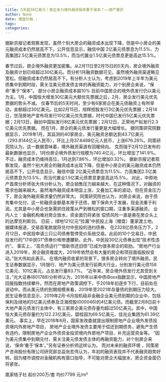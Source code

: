 ```yaml
---
title: 5天超30亿美元！房企发力境外融资保命重于保本？——房产重庆
author: None
date: 楼盘价格 : 
tags: 
categories: 
---
```

据新京报记者观察发现，虽然个别大房企的融资成本出现下降，但是中小房企的美元融资成本仍然居高不下。公开信息显示，融信中国 2亿美元债票息为11.5%、力高集团2.5亿美元债票息为13.5%，而当代置业1.5亿美元债票息更是高达15.5%。
<!-- more -->
春节过后，房企境外融资更加密集。从2月11日至2月15日的5天内，房企境外融资及融资计划已经超过30亿美元。而分析1月融资数据可见，虽然境外融资渠道略见宽松，但融资成本仍然居高不下。有分析人士认为，考虑到2019年上半年为美元债集中到期时段，需关注美元债发债主体的再融资能力，对个别房企来说，“保命”重于“保本”。
部分小房企融资成本超10%
目前中国房企的境外债发行仍以美元为主。1月，中国恒大增发30亿美元大额优先票据之后，2月，房企发行美元优先票据的势头不减。
仅春节后的5天时间，至少有6家房企在美元债融资上有所举动，金额超过30亿美元。比如2月15日，旭辉控股发行3亿美元优先票据；2月14日，世茂房地产宣布将发行10亿美元优先票据，时代中国已发行5亿美元优先票据；2月13日，融创中国拟发行8亿美元优先票据；2月12日，正荣地产拟发行2.3亿美元优先票据。
而在1月，房企的美元债发行量更是大幅增长。 据同策研究院数据显示，2019年1月，其监测的40家房企，美元融资总额达到43.7亿美元（293.8144亿元人民币），环比上月37.8488亿元人民币，上涨676.28%。同策研究院认为，这一数据意味着，境外融资渠道有回暖倾向。
克而瑞于2月12日发布的最新数据也显示，1月份房企境外债发行规模为740.4亿元，环比增加了141.9%。不过，融资成本仍维持高位，1月达到7.86%，环比增加0.32%。
据新京报记者观察发现，虽然个别大房企的融资成本出现下降，但是中小房企的美元融资成本仍然居高不下。公开信息显示，融信中国 2亿美元债票息为11.5%、力高集团2.5亿美元债票息为13.5%，而当代置业1.5亿美元债票息更是高达15.5%。
对此，中原地产首席分析师张大伟分析认为，房企销售压力越来越大，在这种情况下，对融资的需求也越来越大。虽然海外融资成本明显上涨，又叠加汇率的波动，但在资金压力下，房企海外融资需求量仍然非常大。
同策研究院也认为，对房企来说，由于债务集中兑付，这一轮融资金额基本用于还债，眼下保命大于发展，现金流重于利润。尤其是中小房企也急需抓住政策从严到微松的窗口期，注重多渠道融资。
业内人士：金融机构难对房企放水，资金面仍将紧张
偿债风险一直是悬在房企头上的达摩克利斯剑。
日前 ，绿地121亿元“捡漏”中民投上海（楼盘）董家渡土地。 据媒体报道，交易首笔款就将兑付中民投的违约债券。
在2328亿债务压力下，2月12日，中民投申请三只公司债券暂停竞价系统交易。此前的10个交易日，中民投发行的“17中民G1”债券价格惨遭腰斩。此外，中民投30亿元债券出现“技术性违约”。
事实上，“高负债运行”“借新债还旧债”已成为很多房企的软肋。“房地产行业进入2019年，房企融资难度大，2019年依然会有大量的房企和项目面临股权变动。”张大伟如此表示。
在境内融资收紧的背景下，很多房企转向了境外融资。民生证券数据显示，1月银行、地产为美元债发行前两大行业，分别发行美元债158亿美元、101亿美元，占总发行量83.7%。
“近年来，房企境外债发行尤其受到关注，”光大证券(601788)分析师认为，2016年以来中债iBoxx指数显示，中国房地产回报指数持续攀升。然而在房地产政策调控下，于2018年初逐步下行，目前处在波动中。而从美元债的到期规模来看，2019年至2021年存量债的到期压力较大。
民生证券信息显示，2019年2月-6月投机级非金融企业美元债到期的企业中，包括保利及绿地的5亿美元债券及泛海控股(000046)的4亿美元债。而截至2月8日前十大地产美元债发行主体中，有三家房企美元债存量均超过50亿美元。其中，中国恒大美元债存量约为122.23亿美元，碧桂园为69.5亿美元、佳兆业集团为61.39亿美元。
事实上，早在2018年6月，国家发改委就提出限制房地产企业境外发债投资境内外房地产项目， 房地产企业境外发债主要用于偿还到期债务，避免产生债务违约，限制房地产企业外债资金投资境内外房地产项目、补充运营资金等。
“因为美元债集中到期兑付，需关注美元债发债主体的再融资能力，对个别房企来说，‘保命’重于‘保本’。”另有证券分析师这样认为。
而对未来的融资环境 ，同策房产咨询股份有限公司研究部总监张宏伟认为，年初的融资表现并不代表融资趋势好转。因为楼市调控对金融机构有窗口指导，不可能对房企大幅放水，房企资金面仍将紧张。
                        
                        
                        
                        
                                        
                    
                    
                
                    
                    
                    
                
                    
                
凰家桔子社
起价200万/套
均价7799 元/m²
	                        
	                    
	                        
	                    
